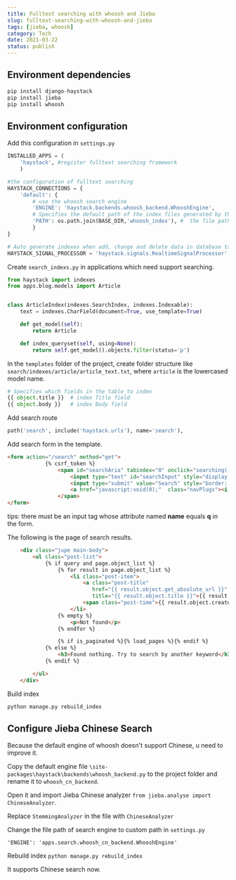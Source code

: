```yaml
---
title: Fulltext searching with whoosh and Jieba
slug: fulltext-searching-with-whoosh-and-jieba
tags: [jieba, whoosh]
category: Tech
date: 2021-03-22
status: publish
---
```

## Environment dependencies

```python
pip install django-haystack
pip install jieba
pip install whoosh
```
## Environment configuration
Add this configuration in `settings.py`

```python
INSTALLED_APPS = (
	'haystack',	#register fulltext searching framework
	)

#the configuration of fulltext searching
HAYSTACK_CONNECTIONS = {
	'default': {
		# use the whoosh search engine
		'ENGINE': 'haystack.backends.whoosh_backend.WhooshEngine',
		# Specifies the default path of the index files generated by the index data corresponding to the keyword. When using the custom index file, write the custom file path here.
		'PATH': os.path.join(BASE_DIR,'whoosh_index'), #  the file path of the index files.
		}
}

# Auto generate indexes when add, change and delete data in database tables.
HAYSTACK_SIGNAL_PROCESSOR = 'haystack.signals.RealtimeSignalProcessor'

```

Create `search_indexs.py` in applications which need support searching.
```python
from haystack import indexes
from apps.blog.models import Article


class ArticleIndex(indexes.SearchIndex, indexes.Indexable):
    text = indexes.CharField(document=True, use_template=True)

    def get_model(self):
        return Article

    def index_queryset(self, using=None):
        return self.get_model().objects.filter(status='p')
```

In the `templates` folder of the project, create folder structure like `search/indexes/article/article_text.txt`, where `article` is the lowercased model name.

```python
# Specifies which fields in the table to index
{{ object.title }}	# index Title field
{{ object.body }}	# index Body field
```

Add search route
```python
path('search', include('haystack.urls'), name='search'),

```

Add search form in the template.

```html
<form action="/search" method="get">
            {% csrf_token %}
                <span id="searchAria" tabindex="0" onclick="searching()" onblur="offsearch()">
                    <input type="text" id="searchInput" style="display: none; border: none;" name="q">
                    <input type="submit" value="Search" style="border: none; display: none;" id="submitInput">
                    <a href="javascript:void(0);"  class="navPlugs"><i class="fa fa-search" aria-hidden="true"></i></a>
                </span>
</form>
```
tips: there must be an input tag whose attribute named **name** equals **q** in the form.

The following is the page of search results.

```html
    <div class="jupe main-body">
        <ul class="post-list">
            {% if query and page.object_list %}
                {% for result in page.object_list %}
                    <li class="post-item">
                        <a class="post-title"
                           href="{{ result.object.get_absolute_url }}"
                           title="{{ result.object.title }}">{{ result.object.title | truncatesmart:34 }}</a>
                        <span class="post-time">{{ result.object.create_time | date:"Y.m.d" }}</span>
                    </li>
                {% empty %}
                    <p>Not found</p>
                {% endfor %}

                {% if is_paginated %}{% load_pages %}{% endif %}
            {% else %}
                <h3>Found nothing. Try to search by another keyword</h3>
            {% endif %}

        </ul>
    </div>

```

Build index
```python
python manage.py rebuild_index

```

## Configure Jieba Chinese Search
Because the default engine of whoosh doesn't support Chinese, u need to improve it.

Copy the default engine file `\site-packages\haystack\backends\whoosh_backend.py` to the project folder and rename it to `whoosh_cn_backend`.

Open it and import Jieba Chinese analyzer `from jieba.analyse import ChineseAnalyzer`.

Replace `StemmingAnalyzer` in the file with `ChineseAnalyzer`

Change the file path of search engine to custom path in `settings.py`

`'ENGINE': 'apps.search.whoosh_cn_backend.WhooshEngine'`

Rebuild index `python manage.py rebuild_index`

It supports Chinese search now.